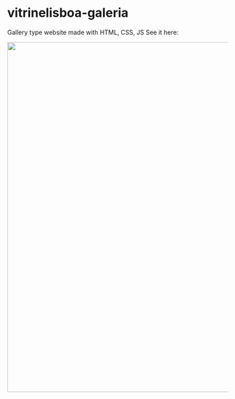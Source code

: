 # vitrinelisboa-galeria
Gallery type website made with HTML, CSS, JS
See it here: <a href="https://jonybtw.github.io/">



<img src="https://github.com/Jonybtw/jonybtw.github.io/assets/84144569/4c56f3b5-d2b3-40e2-a437-0b0e2c4667de" width="541" height="800">
